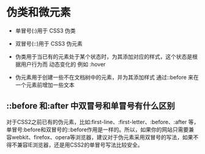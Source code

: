 # 伪类和微元素

- 单冒号(:)用于 CSS3 伪类
- 双冒号(::)用于 CSS3 伪元素

- 伪类用于当已有的元素处于某个状态时，为其添加对应的样式，这个状态是根据用户行为而 动态变化的 例如 :hover
- 伪元素用于创建一些不在文档树中的元素，并为其添加样式  通过::before 来在一个元素前增加一些文本

## ::before 和:after 中双冒号和单冒号有什么区别

对于CSS2之前已有的伪元素，比如:first-line、:first-letter、:before、:after 等，单冒号:before和双冒号的::before作用是一样的。所以，如果你的网站只需要兼容webkit、firefox、opera等浏览器，建议对于伪元素采用双冒号的写法，如果不得不兼容IE浏览器，还是用CSS2的单冒号写法比较安全。
